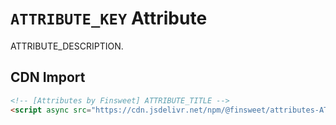 # `ATTRIBUTE_KEY` Attribute

ATTRIBUTE_DESCRIPTION.

## CDN Import

```html
<!-- [Attributes by Finsweet] ATTRIBUTE_TITLE -->
<script async src="https://cdn.jsdelivr.net/npm/@finsweet/attributes-ATTRIBUTE_KEY@1/ATTRIBUTE_KEY.js"></script>
```
